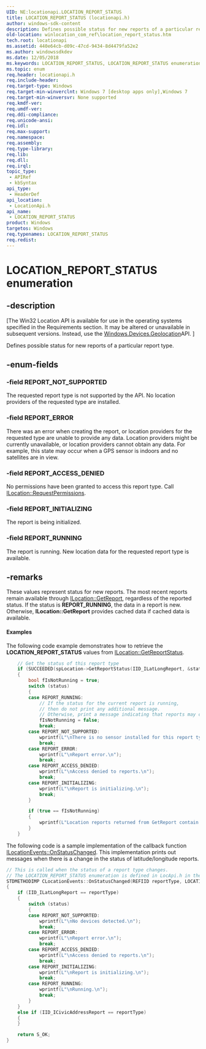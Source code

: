 ```yaml
---
UID: NE:locationapi.LOCATION_REPORT_STATUS
title: LOCATION_REPORT_STATUS (locationapi.h)
author: windows-sdk-content
description: Defines possible status for new reports of a particular report type.
old-location: winlocation_com_ref\location_report_status.htm
tech.root: locationapi
ms.assetid: 440e64cb-d09c-47cd-9434-8d4479fa52e2
ms.author: windowssdkdev
ms.date: 12/05/2018
ms.keywords: LOCATION_REPORT_STATUS, LOCATION_REPORT_STATUS enumeration [WinLocation], REPORT_ACCESS_DENIED, REPORT_ERROR, REPORT_INITIALIZING, REPORT_NOT_SUPPORTED, REPORT_RUNNING, WinLocation_COM_Ref.location_report_status, locationapi/LOCATION_REPORT_STATUS, locationapi/REPORT_ACCESS_DENIED, locationapi/REPORT_ERROR, locationapi/REPORT_INITIALIZING, locationapi/REPORT_NOT_SUPPORTED, locationapi/REPORT_RUNNING
ms.topic: enum
req.header: locationapi.h
req.include-header: 
req.target-type: Windows
req.target-min-winverclnt: Windows 7 [desktop apps only],Windows 7
req.target-min-winversvr: None supported
req.kmdf-ver: 
req.umdf-ver: 
req.ddi-compliance: 
req.unicode-ansi: 
req.idl: 
req.max-support: 
req.namespace: 
req.assembly: 
req.type-library: 
req.lib: 
req.dll: 
req.irql: 
topic_type:
 - APIRef
 - kbSyntax
api_type:
 - HeaderDef
api_location:
 - LocationApi.h
api_name:
 - LOCATION_REPORT_STATUS
product: Windows
targetos: Windows
req.typenames: LOCATION_REPORT_STATUS
req.redist: 
---
```


# LOCATION_REPORT_STATUS enumeration


## -description


<p class="CCE_Message">[The Win32 Location API is available for use in the operating systems specified in the Requirements section. It may be altered or unavailable in subsequent versions. Instead, use the <a href="https://msdn.microsoft.com/fd40bf4a-c59a-43a4-ab01-c671a8a41731">Windows.Devices.Geolocation</a>API.
]

Defines possible status for new reports of a particular report type. 


## -enum-fields




### -field REPORT_NOT_SUPPORTED

The requested report type is not supported by the API. No location providers of the requested type are installed.


### -field REPORT_ERROR

There was an error when creating the report, or location providers for the requested type are unable to provide any data. Location providers might be currently unavailable, or location providers cannot obtain any data. For example, this state may occur when a GPS sensor is indoors and no satellites are in view.


### -field REPORT_ACCESS_DENIED

 No permissions have been granted to access this report type. Call <a href="https://msdn.microsoft.com/eef60203-8705-4f68-be30-c9e7938e5596">ILocation::RequestPermissions</a>.


### -field REPORT_INITIALIZING

The report is being initialized.


### -field REPORT_RUNNING

The report is running. New location data for the requested report type is available.


## -remarks



These values represent status for new reports. The most recent reports remain available through <a href="https://msdn.microsoft.com/69d0fed5-7f02-4d74-bdbd-3a0fd85e76ed">ILocation::GetReport</a>, regardless of the reported status. If the status is <b>REPORT_RUNNING</b>, the data in a report is new. Otherwise, <b>ILocation::GetReport</b> provides cached data if cached data is available.


#### Examples

The following code example demonstrates how to retrieve the <b>LOCATION_REPORT_STATUS</b> values from <a href="https://msdn.microsoft.com/9b7c72cc-fa09-44b2-97be-f200fab7b31d">ILocation::GetReportStatus</a>.


```cpp
    // Get the status of this report type
    if (SUCCEEDED(spLocation->GetReportStatus(IID_ILatLongReport, &status))) 
    {
        bool fIsNotRunning = true;
        switch (status) 
        {
        case REPORT_RUNNING:
            // If the status for the current report is running,
            // then do not print any additional message.
            // Otherwise, print a message indicating that reports may contain cached data.
            fIsNotRunning = false;
            break;
        case REPORT_NOT_SUPPORTED:
            wprintf(L"\nThere is no sensor installed for this report type.\n");
            break;
        case REPORT_ERROR:
            wprintf(L"\nReport error.\n");
            break;
        case REPORT_ACCESS_DENIED:
            wprintf(L"\nAccess denied to reports.\n");
            break;
        case REPORT_INITIALIZING:
            wprintf(L"\nReport is initializing.\n");
            break;
        }

        if (true == fIsNotRunning)
        {
            wprintf(L"Location reports returned from GetReport contain cached data.\n");
        }
    }

```


The following code is a sample implementation of the callback function <a href="https://msdn.microsoft.com/d13d8b72-3188-479f-a70c-52b1a9435b80">ILocationEvents::OnStatusChanged</a>.  This implementation prints out messages when there is a  change in the status of latitude/longitude reports.


```cpp
// This is called when the status of a report type changes.
// The LOCATION_REPORT_STATUS enumeration is defined in LocApi.h in the SDK
STDMETHODIMP CLocationEvents::OnStatusChanged(REFIID reportType, LOCATION_REPORT_STATUS status)
{
    if (IID_ILatLongReport == reportType)
    {
        switch (status)
        {
        case REPORT_NOT_SUPPORTED:
            wprintf(L"\nNo devices detected.\n");
            break;
        case REPORT_ERROR:
            wprintf(L"\nReport error.\n");
            break;
        case REPORT_ACCESS_DENIED:
            wprintf(L"\nAccess denied to reports.\n");
            break;
        case REPORT_INITIALIZING:
            wprintf(L"\nReport is initializing.\n");
            break;
        case REPORT_RUNNING:
            wprintf(L"\nRunning.\n");
            break;
        }
    }
    else if (IID_ICivicAddressReport == reportType)
    {
    }

    return S_OK;
}

```




